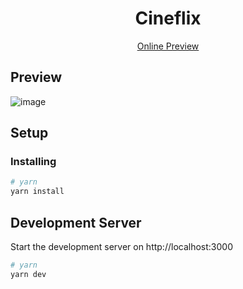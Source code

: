 <h1 align="center">Cineflix</h1>
<p align="center">
  <a href="https://cineflix-mf.netlify.app/" target="_blank">Online Preview</a>
</p>

## Preview

![image](https://i.imgur.com/TyiBc2T.jpeg)

## Setup

### Installing

```bash
# yarn
yarn install
```

## Development Server

Start the development server on http://localhost:3000

```bash
# yarn
yarn dev
```
